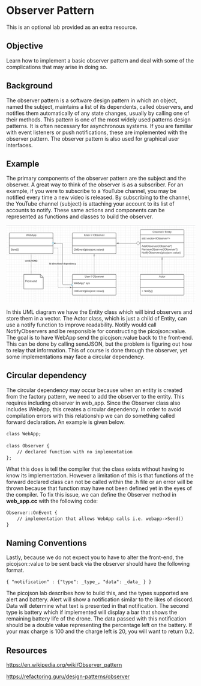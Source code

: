 # Observer Pattern

This is an optional lab provided as an extra resource.

## Objective

Learn how to implement a basic observer pattern and deal with some of the complications that may arise in doing so.

## Background

The observer pattern is a software design pattern in which an object, named the subject, maintains a list of its dependents, called observers, and notifies them automatically of any state changes, usually by calling one of their methods. This pattern is one of the most widely used patterns design patterns. It is often necessary for asynchronous systems. If you are familiar with event listeners or push notifications, these are implemented with the observer pattern. The observer pattern is also used for graphical user interfaces.

## Example

The primary components of the observer pattern are the subject and the observer. A great way to think of the observer is as a subscriber. For an example, if you were to subscribe to a YouTube channel, you may be notified every time a new video is released. By subscribing to the channel, the YouTube channel (subject) is attaching your account to its list of accounts to notify. These same actions and components can be represented as functions and classes to build the observer.

<p align="center"><img src="observer_uml.jpg" alt="github issues"></p>

In this UML diagram we have the Entity class which will bind observers and store them in a vector. The Actor class, which is just a child of Entity, can use a notify function to improve readability. Notify would call NotifyObservers and be responsible for constructing the picojson::value. The goal is to have WebApp send the picojson::value back to the front-end. This can be done by calling sendJSON, but the problem is figuring out how to relay that information. This of course is done through the observer, yet some implementations may face a circular dependency.

## Circular dependency

The circular dependency may occur because when an entity is created from the factory pattern, we need to add the observer to the entity. This requires including observer in web_app. Since the Observer class also includes WebApp, this creates a circular dependency. In order to avoid compilation errors with this relationship we can do something called forward declaration. An example is given below.

```
class WebApp;

class Observer {
    // declared function with no implementation
}; 

```
What this does is tell the compiler that the class exists without having to know its implementation. However a limitation of this is that functions of the forward declared class can not be called within the .h file or an error will be thrown because that function may have not been defined yet in the eyes of the compiler.
To fix this issue, we can define the Observer method in <b>web_app.cc</b> with the following code:

```
Observer::OnEvent {
    // implementation that allows WebApp calls i.e. webapp->Send()
}
```

## Naming Conventions 

Lastly, because we do not expect you to have to alter the front-end, the picojson::value to be sent back via the observer should have the following format.

```
{ "notification" : {"type": _type_, "data": _data_ } }
```

The picojson lab describes how to build this, and the types supported are alert and battery. Alert will show a notification similar to the likes of discord. Data will determine what text is presented in that notification. The second type is battery which
if implemented will display a bar that shows the remaining battery life of the drone. The data passed with this notification should be a double value representing the percentage left on the battery. If your max charge is 100 and the charge left is 20, you will want to return 0.2.

## Resources

https://en.wikipedia.org/wiki/Observer_pattern

https://refactoring.guru/design-patterns/observer